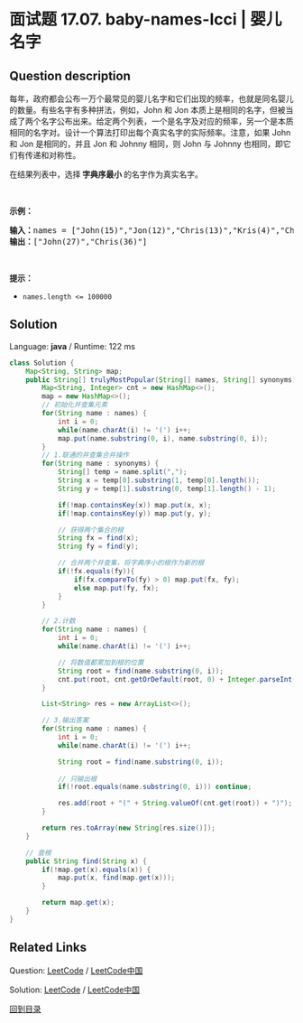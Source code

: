 ﻿# 面试题 17.07. baby-names-lcci | 婴儿名字

## Question description

<!--If you want to use the English description, use <p>Each year, the government releases a list of the 10000 most common baby names and their frequencies (the number of babies with that name). The only problem with this is that some names have multiple spellings. For example,&quot;John&quot; and &#39;&#39;Jon&quot; are essentially the same name but would be listed separately in the list. Given two lists, one of names/frequencies and the other of pairs of equivalent names, write an algorithm to print a new list of the true frequency of each name. Note that if John and Jon are synonyms, and Jon and Johnny are synonyms, then John and Johnny are synonyms. (It is both transitive and symmetric.) In the final list, choose the name that are <strong>lexicographically smallest</strong> as the &quot;real&quot; name.</p>

<p><strong>Example: </strong></p>

<pre>
<strong>Input: </strong>names = [&quot;John(15)&quot;,&quot;Jon(12)&quot;,&quot;Chris(13)&quot;,&quot;Kris(4)&quot;,&quot;Christopher(19)&quot;], synonyms = [&quot;(Jon,John)&quot;,&quot;(John,Johnny)&quot;,&quot;(Chris,Kris)&quot;,&quot;(Chris,Christopher)&quot;]
<strong>Output: </strong>[&quot;John(27)&quot;,&quot;Chris(36)&quot;]</pre>

<p>Note:</p>

<ul>
	<li><code>names.length &lt;= 100000</code></li>
</ul>
 instead-->
<p>每年，政府都会公布一万个最常见的婴儿名字和它们出现的频率，也就是同名婴儿的数量。有些名字有多种拼法，例如，John 和 Jon 本质上是相同的名字，但被当成了两个名字公布出来。给定两个列表，一个是名字及对应的频率，另一个是本质相同的名字对。设计一个算法打印出每个真实名字的实际频率。注意，如果 John 和 Jon 是相同的，并且 Jon 和 Johnny 相同，则 John 与 Johnny 也相同，即它们有传递和对称性。</p>

<p>在结果列表中，选择<strong> 字典序最小 </strong>的名字作为真实名字。</p>

<p> </p>

<p><strong>示例：</strong></p>

<pre>
<strong>输入：</strong>names = ["John(15)","Jon(12)","Chris(13)","Kris(4)","Christopher(19)"], synonyms = ["(Jon,John)","(John,Johnny)","(Chris,Kris)","(Chris,Christopher)"]
<strong>输出：</strong>["John(27)","Chris(36)"]</pre>

<p> </p>

<p><strong>提示：</strong></p>

<ul>
	<li><code>names.length <= 100000</code></li>
</ul>




## Solution

Language: **java**  /  Runtime: 122 ms

```java
class Solution {
    Map<String, String> map;
    public String[] trulyMostPopular(String[] names, String[] synonyms) {
        Map<String, Integer> cnt = new HashMap<>();
        map = new HashMap<>();
        // 初始化并查集元素
        for(String name : names) {
            int i = 0;
            while(name.charAt(i) != '(') i++;
            map.put(name.substring(0, i), name.substring(0, i));
        }  
        // 1.联通的并查集合并操作
        for(String name : synonyms) {
            String[] temp = name.split(",");
            String x = temp[0].substring(1, temp[0].length());
            String y = temp[1].substring(0, temp[1].length() - 1);

            if(!map.containsKey(x)) map.put(x, x);
            if(!map.containsKey(y)) map.put(y, y);

            // 获得两个集合的根
            String fx = find(x);
            String fy = find(y);

            // 合并两个并查集，将字典序小的根作为新的根
            if(!fx.equals(fy)){
                if(fx.compareTo(fy) > 0) map.put(fx, fy);
                else map.put(fy, fx);
            }
        }

        // 2.计数
        for(String name : names) {
            int i = 0;
            while(name.charAt(i) != '(') i++;

            // 将数值都累加到根的位置
            String root = find(name.substring(0, i));
            cnt.put(root, cnt.getOrDefault(root, 0) + Integer.parseInt(name.substring(i + 1, name.length() - 1)));
        }

        List<String> res = new ArrayList<>();

        // 3.输出答案
        for(String name : names) {
            int i = 0;
            while(name.charAt(i) != '(') i++;

            String root = find(name.substring(0, i));
            
            // 只输出根
            if(!root.equals(name.substring(0, i))) continue;

            res.add(root + "(" + String.valueOf(cnt.get(root)) + ")");
        }

        return res.toArray(new String[res.size()]);
    }

    // 查根
    public String find(String x) {
        if(!map.get(x).equals(x)) {
            map.put(x, find(map.get(x)));
        }

        return map.get(x);
    }
}


```



## Related Links

Question: [LeetCode](https://leetcode.com/problems/baby-names-lcci/description/)  /  [LeetCode中国](https://leetcode-cn.com/problems/baby-names-lcci/description/)

Solution: [LeetCode](https://leetcode.com/articles/baby-names-lcci/)  /  [LeetCode中国](https://leetcode-cn.com/articles/baby-names-lcci/)

[回到目录](../README.md)